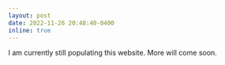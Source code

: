 ```yaml
---
layout: post
date: 2022-11-26 20:48:40-0400
inline: true
---
```


I am currently still populating this website. More will come soon.
